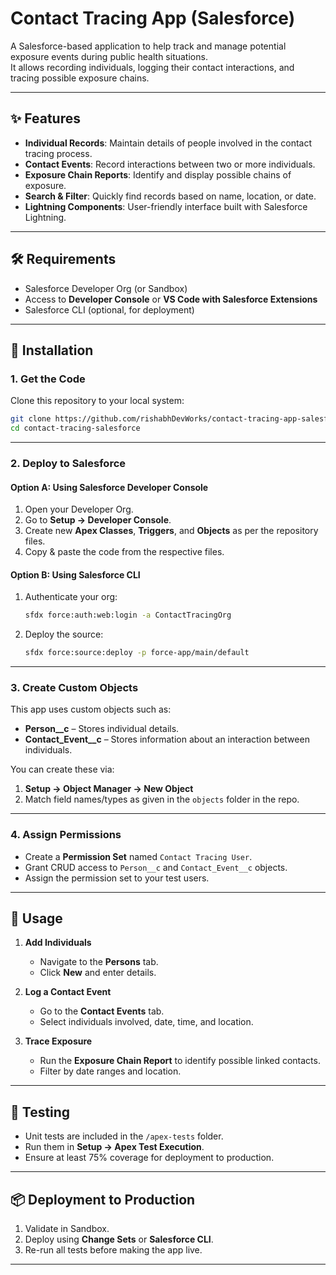 # Contact Tracing App (Salesforce)

A Salesforce-based application to help track and manage potential exposure events during public health situations.  
It allows recording individuals, logging their contact interactions, and tracing possible exposure chains.

---

## ✨ Features

- **Individual Records**: Maintain details of people involved in the contact tracing process.
- **Contact Events**: Record interactions between two or more individuals.
- **Exposure Chain Reports**: Identify and display possible chains of exposure.
- **Search & Filter**: Quickly find records based on name, location, or date.
- **Lightning Components**: User-friendly interface built with Salesforce Lightning.

---

## 🛠 Requirements

- Salesforce Developer Org (or Sandbox)
- Access to **Developer Console** or **VS Code with Salesforce Extensions**
- Salesforce CLI (optional, for deployment)

---

## 🚀 Installation

### 1. Get the Code
Clone this repository to your local system:

```bash
git clone https://github.com/rishabhDevWorks/contact-tracing-app-salesforce.git
cd contact-tracing-salesforce
```

---

### 2. Deploy to Salesforce

#### Option A: Using Salesforce Developer Console
1. Open your Developer Org.
2. Go to **Setup → Developer Console**.
3. Create new **Apex Classes**, **Triggers**, and **Objects** as per the repository files.
4. Copy & paste the code from the respective files.

#### Option B: Using Salesforce CLI
1. Authenticate your org:
   ```bash
   sfdx force:auth:web:login -a ContactTracingOrg
   ```
2. Deploy the source:
   ```bash
   sfdx force:source:deploy -p force-app/main/default
   ```

---

### 3. Create Custom Objects

This app uses custom objects such as:
- **Person__c** – Stores individual details.
- **Contact_Event__c** – Stores information about an interaction between individuals.

You can create these via:
1. **Setup → Object Manager → New Object**
2. Match field names/types as given in the `objects` folder in the repo.

---

### 4. Assign Permissions
- Create a **Permission Set** named `Contact Tracing User`.
- Grant CRUD access to `Person__c` and `Contact_Event__c` objects.
- Assign the permission set to your test users.

---

## 📖 Usage

1. **Add Individuals**
   - Navigate to the **Persons** tab.
   - Click **New** and enter details.

2. **Log a Contact Event**
   - Go to the **Contact Events** tab.
   - Select individuals involved, date, time, and location.

3. **Trace Exposure**
   - Run the **Exposure Chain Report** to identify possible linked contacts.
   - Filter by date ranges and location.

---

## 🧪 Testing

- Unit tests are included in the `/apex-tests` folder.
- Run them in **Setup → Apex Test Execution**.
- Ensure at least 75% coverage for deployment to production.

---

## 📦 Deployment to Production

1. Validate in Sandbox.
2. Deploy using **Change Sets** or **Salesforce CLI**.
3. Re-run all tests before making the app live.

---
